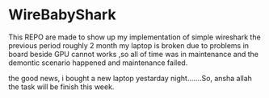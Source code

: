 # WireBabyShark
This REPO are made to show up my implementation of simple wireshark
the previous period roughly 2 month my laptop is broken due to problems in board beside GPU cannot works ,so all of time was in maintenance and the demontic scenario happened and maintenance failed.

the good news, i bought a new laptop yestarday night.......So, ansha allah the task will be finish this week.


